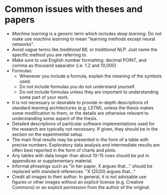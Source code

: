 # Common issues with theses and papers

- *Machine learning* is a generic term which includes *deep learning*. Do not make use *machine learning* to mean "learning methods except neural networks". 
- Avoid vague terms like *traditional ML* or *traditional NLP*. Just name the specific method you are referring to.
- Make sure to use English number formatting: decimal POINT, and comma as thousand separator (i.e. 1.2 and 10,000)
- Formulas:
  * Whenever you include a formula, explain the meaning of the symbols used. 
  * Do not include formulas you do not understand yourself. 
  * Do not include formulas unless they are important to understanding some part of your work.
- It is not necessary or desirable to provide in-depth descriptions of standard learning architectures (e.g. LSTM), unless the thesis makes
  some modification to them, or the details are otherwise relevant to understanding some aspect of the thesis.
- Detailed descriptions of particular software implementations used
  for the research are typically not necessary. If given, they should
  be in the section on the experimental setup.  
- The  main final results may be presented in the form of a table with
  precise numbers. Exploratory data analysis and intermediate results
  are often best reported in the form of charts and plots. 
- Any tables with data longer than about 10-15 rows should be put in
  appendices or supplementary material. 
- Informal phrasings such as "in her paper, X argues that..." should be replaced
  with standard references: "X (2020) argues that..."
- Credit all images to their author. In general, it is not advisable use figures or other images without an explicit license (e.g. Creative Commons) or an explicit 
  permission from the author of the original. 
